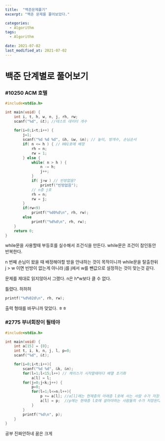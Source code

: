 ```yaml
---
title:  "백준문제풀기"
excerpt: "백준 문제를 풀어보았다."

categories:
  - Algorithm
tags:
  - Algorithm
 
date: 2021-07-02
last_modified_at: 2021-07-02
---
```

# 백준 단계별로 풀어보기

### #10250 ACM 호텔 

```c
#include<stdio.h>

int main(void) { 
	int i, t, h, w, n, j, rh, rw;
	scanf("%d", &t); //테스트 데이터 개수
	
	for(i=0;i<t;i++) {
		j=1;
		scanf("%d %d %d", &h, &w, &n); // 높이, 방개수, 손님순서 
		if( n <= h ) { // H01호에 배정 
			rh = n;
			rw = 1;
		} else {
			while( n > h ) { 
				n -= h;	
				j++;
			}
			if( j>w ) // 빈방없음?
				printf("빈방없음"); 
			// n층 j호 
			rh = n;
			rw = j; 
		}
		if(rw<9) 
			printf("%d0%d\n", rh, rw);
		else
			printf("%d%d\n", rh, rw);
	}
	return 0;
}
```

while문을 사용할때 부등호를 실수해서 조건식을 만든다. while문은 조건이 참인동안 반복한다.

n 번째 손님이 왔을 때 배정해야할 방을 안내하는 것이 목적이니까  while문을 탈출한뒤 j > w 이면 빈방이 없는게 아니라 j를 j에서 w를 뺀값으로 설정하는 것이 맞는것 같다.

문제를 제대로 읽지않아서 그랬다. n은 h*w보다 클 수 없다. 

틀렸다. 허허허

```c
printf("%d%02d\n", rh, rw);
```

출력 형태를 바꾸니까 맞았다. ㅎㅎ 

### #2775 부녀회장이 될테야

```c
#include<stdio.h>

int main(void) {
	int a[15] = {0};
	int t, i, k, n, j, l, p=0;
	scanf("%d", &t);

	for(i=0;i<t;i++){
		scanf("%d %d", &k, &n);
		for(l=1;l<15;l++) // 케이스가 시작할때마다 배열 초기화
			a[l] = l;
		for(j=0;j<k;j++) {
			p=0;
			for(l=1;l<=n;l++){
				p += a[l]; //a[l]에는 현재층의 아래층 l호에 사는 사람 수가 저장된다.
				a[l] = p;  //p에는 현재층 l호에 살아야하는 사람들의 수가 저장된다. 
			}
		}
		printf("%d\n", p);		
	}
}
```
공부 진짜안하네
꿈은 크게 

